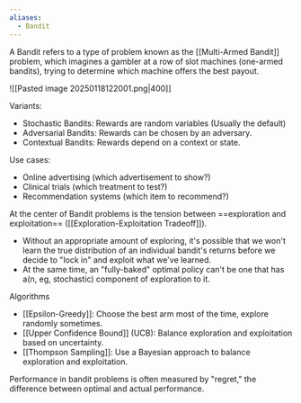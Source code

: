 ```yaml
---
aliases:
  - Bandit
---
```



A Bandit refers to a type of problem known as the [[Multi-Armed Bandit]] problem, which imagines a gambler at a row of slot machines (one-armed bandits), trying to determine which machine offers the best payout.

![[Pasted image 20250118122001.png|400]]

Variants: 
- Stochastic Bandits: Rewards are random variables (Usually the default)
- Adversarial Bandits: Rewards can be chosen by an adversary.
- Contextual Bandits: Rewards depend on a context or state.

Use cases:
- Online advertising (which advertisement to show?)
- Clinical trials (which treatment to test?)
- Recommendation systems (which item to recommend?)

At the center of Bandit problems is the tension between ==exploration and exploitation== ([[Exploration-Exploitation Tradeoff]]).
- Without an appropriate amount of exploring, it's possible that we won't learn the true distribution of an individual bandit's returns before we decide to "lock in" and exploit what we've learned.
- At the same time, an "fully-baked" optimal policy can't be one that has a(n, eg, stochastic) component of exploration to it.

Algorithms
- [[Epsilon-Greedy]]: Choose the best arm most of the time, explore randomly sometimes.
- [[Upper Confidence Bound]] (UCB): Balance exploration and exploitation based on uncertainty.
- [[Thompson Sampling]]: Use a Bayesian approach to balance exploration and exploitation.

Performance in bandit problems is often measured by "regret," the difference between optimal and actual performance.